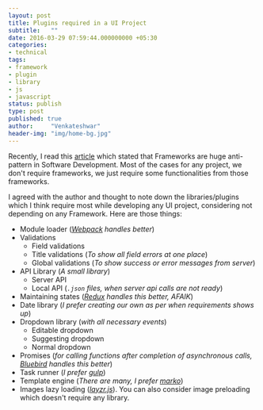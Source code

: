 ```yaml
---
layout: post
title: Plugins required in a UI Project
subtitle:   ""
date: 2016-03-29 07:59:44.000000000 +05:30
categories:
- technical
tags:
- framework
- plugin
- library
- js
- javascript
status: publish
type: post
published: true
author:     "Venkateshwar"
header-img: "img/home-bg.jpg"
---
```


Recently, I read this [article](http://www.catonmat.net/blog/frameworks-dont-make-sense/) which stated that Frameworks are huge anti-pattern in Software Development. Most of the cases for any project, we don't require frameworks, we just require some functionalities from those frameworks. 

I agreed with the author and thought to note down the libraries/plugins which I think require most while developing any UI project, considering not depending on any Framework. Here are those things:

- Module loader (_[Webpack](https://webpack.github.io/) handles better_)
- Validations
	- Field validations
	- Title validations (_To show all field errors at one place_)
	- Global validations (_To show success or error messages from server_)
- API Library (_A small library_)
	- Server API
	- Local API (_`.json` files, when server api calls are not ready_)
- Maintaining states (_[Redux](https://github.com/reactjs/redux) handles this better, AFAIK_)
- Date library (_I prefer creating our own as per when requirements shows up_)
- Dropdown library (_with all necessary events_)
	- Editable dropdown
	- Suggesting dropdown
	- Normal dropdown
- Promises (_for calling functions after completion of asynchronous calls, [Bluebird](https://github.com/petkaantonov/bluebird) handles this better_)
- Task runner (_I prefer [gulp](http://gulpjs.com/)_)
- Template engine (_There are many, I prefer [marko](https://github.com/marko-js/marko)_)
- Images lazy loading (_[layzr.js](http://callmecavs.com/layzr.js/)_). You can also consider image preloading which doesn't require any library.
